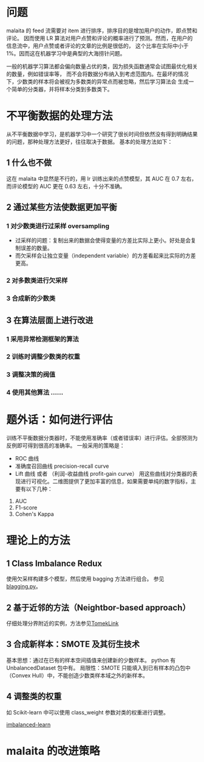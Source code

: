
# 问题

malaita 的 feed 流需要对 item 进行排序，排序目的是增加用户的动作，即点赞和评论。
因而使用 LR 算法对用户点赞和评论的概率进行了预测。然而，在用户的信息流中，用户点赞或者评论的文章的比例是很低的，
这个比率在实际中小于 1%。因而这在机器学习中是典型的大海捞针问题。

一般的机器学习算法都会偏向数量占优的类，因为损失函数通常会试图最优化相关的数量，例如错误率等，
而不会将数据分布纳入到考虑范围内。在最坏的情况下，少数类的样本将会被视为多数类的异常点而被忽略，然后学习算法会
生成一个简单的分类器，并将样本分类到多数类下。

# 不平衡数据的处理方法

从不平衡数据中学习，是机器学习中一个研究了很长时间但依然没有得到明确结果的问题，那种处理方法更好，往往取决于数据。
基本的处理方法如下：

## 1 什么也不做
这在 malaita 中显然是不行的，用 lr 训练出来的点赞模型，其 AUC 在 0.7 左右，而评论模型的 AUC 更在 0.63 左右，十分不准确。

## 2 通过某些方法使数据更加平衡
### 1 对少数类进行过采样 oversampling

+ 过采样的问题：复制出来的数据会使得变量的方差比实际上更小。好处是会复制误差的数量。
+ 而欠采样会让独立变量（independent variable）的方差看起来比实际的方差更高。

### 2 对多数类进行欠采样

### 3 合成新的少数类

## 3 在算法层面上进行改进

### 1 采用异常检测框架的算法
### 2 训练时调整少数类的权重
### 3 调整决策的阀值
### 4 使用其他算法 ……

# 题外话：如何进行评估

训练不平衡数据分类器时，不能使用准确率（或者错误率）进行评估。全部预测为反例即可得到很高的准确率。
一般采用的策略是：
+ ROC 曲线
+ 准确度召回曲线 precision-recall curve 
+ Lift 曲线 或者 （利润-收益曲线 profit-gain curve）
用这些曲线对分类器的表现进行可视化。二维图提供了更加丰富的信息，如果需要单纯的数字指标，主要有以下几种：
1. AUC
2. F1-score
3. Cohen's Kappa

# 理论上的方法

## 1 Class Imbalance Redux
使用欠采样构建多个模型，然后使用 bagging 方法进行组合。
参见 [blagging.py](https://github.com/silicon-valley-data-science/learning-from-imbalanced-classes/blob/master/blagging.py)。

## 2 基于近邻的方法（Neightbor-based approach）
仔细处理分界附近的实例，方法参见[TomekLink](https://github.com/ojtwist/TomekLink)

## 3 合成新样本：SMOTE 及其衍生技术
基本思想：通过在已有的样本空间插值来创建新的少数样本。
python 有 UnbalancedDataset 包中有。
局限性：SMOTE 只能填入到已有样本的凸包中（Convex Hull）中，不能创造少数类样本域之外的新样本。

## 4 调整类的权重
如 Scikit-learn 中可以使用 class_weight 参数对类的权重进行调整。

[imbalanced-learn](http://contrib.scikit-learn.org/imbalanced-learn/api.html)

# malaita 的改进策略